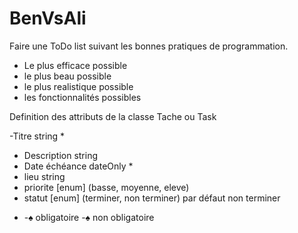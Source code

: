 # BenVsAli

Faire une ToDo list suivant les bonnes pratiques de programmation.
- Le plus efficace possible 
- le plus beau possible 
- le plus realistique possible
- les fonctionnalités possibles 


Definition des attributs de la classe Tache ou Task

-Titre string *
- Description string
- Date échéance dateOnly *
- lieu string 
- priorite [enum] (basse, moyenne, eleve)
-  statut [enum] (terminer, non terminer) par défaut non terminer

* -♠ obligatoire
  -♠ non obligatoire